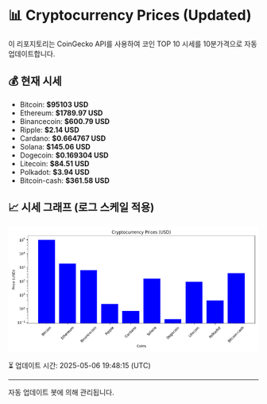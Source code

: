 
# 📊 Cryptocurrency Prices (Updated)

이 리포지토리는 CoinGecko API를 사용하여 코인 TOP 10 시세를 10분가격으로 자동 업데이트합니다.

## 💰 현재 시세
- Bitcoin: **$95103 USD**
- Ethereum: **$1789.97 USD**
- Binancecoin: **$600.79 USD**
- Ripple: **$2.14 USD**
- Cardano: **$0.664767 USD**
- Solana: **$145.06 USD**
- Dogecoin: **$0.169304 USD**
- Litecoin: **$84.51 USD**
- Polkadot: **$3.94 USD**
- Bitcoin-cash: **$361.58 USD**

## 📈 시세 그래프 (로그 스케일 적용)
![Crypto Prices](crypto_prices.png)

⏳ 업데이트 시간: 2025-05-06 19:48:15 (UTC)

---
자동 업데이트 봇에 의해 관리됩니다.
